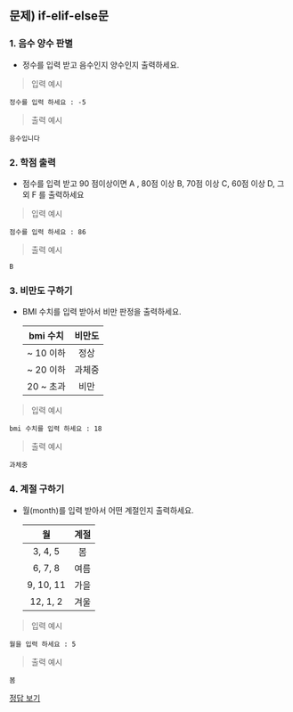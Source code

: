 ## 문제) if-elif-else문

### 1. 음수 양수 판별
* 정수를 입력 받고 음수인지 양수인지 출력하세요.
 
> 입력 예시

```
정수를 입력 하세요 : -5
```

> 출력 예시

```
음수입니다
```


### 2. 학점 출력
* 점수를 입력 받고 90 점이상이면 A , 80점 이상 B, 70점 이상 C, 60점 이상 D, 그외 F 를 출력하세요


> 입력 예시

```
점수를 입력 하세요 : 86
```

> 출력 예시

```
B
```


### 3. 비만도 구하기

* BMI 수치를 입력 받아서 비만 판정을 출력하세요.   

	|bmi 수치 |비만도|
	|:---:|:---:| 
	|~ 10 이하|정상 |
	|~ 20 이하| 과체중 |
	|20 ~ 초과| 비만|

> 입력 예시

```
bmi 수치를 입력 하세요 : 18
```
> 출력 예시

```
과체중
```


### 4. 계절 구하기
* 월(month)를 입력 받아서 어떤 계절인지 출력하세요.  
 
	|월|계절|
	|:---:|:---:| 
	|3, 4, 5| 봄 |
	|6, 7, 8| 여름 |
	|9, 10, 11| 가을|
	|12, 1, 2|겨울|

> 입력 예시

```
월을 입력 하세요 : 5
```
> 출력 예시

```
봄
```

[정답 보기](quiz03.py)
